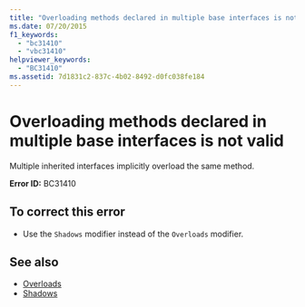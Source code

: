 ```yaml
---
title: "Overloading methods declared in multiple base interfaces is not valid"
ms.date: 07/20/2015
f1_keywords: 
  - "bc31410"
  - "vbc31410"
helpviewer_keywords: 
  - "BC31410"
ms.assetid: 7d1831c2-837c-4b02-8492-d0fc038fe184
---
```

# Overloading methods declared in multiple base interfaces is not valid
Multiple inherited interfaces implicitly overload the same method.  
  
 **Error ID:** BC31410  
  
## To correct this error  
  
- Use the `Shadows` modifier instead of the `Overloads` modifier.  
  
## See also

- [Overloads](../language-reference/modifiers/overloads.md)
- [Shadows](../language-reference/modifiers/shadows.md)
